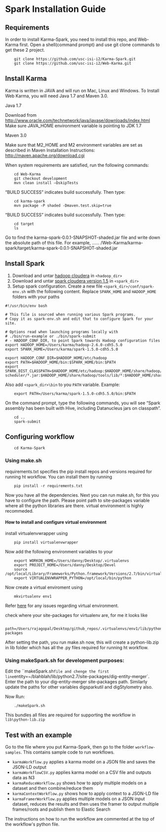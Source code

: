 

# Spark Installation Guide

## Requirements

In order to install Karma-Spark, you need to install this repo, and Web-Karma first.
Open a shell(command prompt) and use git clone commands to get these 2 project.

```
	git clone https://github.com/usc-isi-i2/Karma-Spark.git
	git clone https://github.com/usc-isi-i2/Web-Karma.git
```

## Install Karma

Karma is written in JAVA and will run on Mac, Linux and Windows. To Install Web Karma, you will need Java 1.7 and Maven 3.0.

Java 1.7

Download from http://www.oracle.com/technetwork/java/javase/downloads/index.html
Make sure JAVA_HOME environment variable is pointing to JDK 1.7

Maven 3.0

Make sure that M2_HOME and M2 environment variables are set as described in Maven Installation Instructions: http://maven.apache.org/download.cgi

When system requirements are satisfied, run the following commands:

```
	cd Web-Karma
	git checkout development
	mvn clean install –DskipTests
```


“BUILD SUCCESS” indicates build successfully. Then type:


```
	cd karma-spark
	mvn package -P shaded -Dmaven.test.skip=true
```

“BUILD SUCCESS” indicates build successfully. Then type:

```
	cd target
	ls
```


Go to find the karma-spark-0.0.1-SNAPSHOT-shaded.jar file and write down the absolute path of this file. For example,
…… /Web-Karma/karma-spark/target/karma-spark-0.0.1-SNAPSHOT-shaded.jar


  
## Install Spark

1. Download and untar [hadoop cloudera](http://archive.cloudera.com/cdh5/cdh/5/hadoop-2.6.0-cdh5.5.0.tar.gz) in `<hadoop_dir>`
2. Download and untar [spark cloudera version 1.5](http://archive.cloudera.com/cdh5/cdh/5/spark-1.5.0-cdh5.5.0.tar.gz) in `<spark_dir>`
3. Setup spark configuration. Create a new file `<spark_dir>/conf/spark-env.sh` with the following content. Replace `SPARK_HOME` and `HADOOP_HOME` folders with your paths

  ```
  #!/usr/bin/env bash
  
  # This file is sourced when running various Spark programs.
  # Copy it as spark-env.sh and edit that to configure Spark for your site.
  
  # Options read when launching programs locally with
  # ./bin/run-example or ./bin/spark-submit
  # - HADOOP_CONF_DIR, to point Spark towards Hadoop configuration files
  export HADOOP_HOME=/Users/karma/hadoop-2.6.0-cdh5.5.0
  export SPARK_HOME=/Users/karma/spark-1.5.0-cdh5.5.0
  
  export HADOOP_CONF_DIR=$HADOOP_HOME/etc/hadoop
  export PATH=$HADOOP_HOME/bin:$SPARK_HOME/bin:$PATH
  export SPARK_DIST_CLASSPATH=$HADOOP_HOME/etc/hadoop:$HADOOP_HOME/share/hadoop/common/lib/*:$HADOOP_HOME/share/hadoop/common/*:$HADOOP_HOME/share/hadoop/hdfs:$HADOOP_HOME/share/hadoop/hdfs/lib/*:$HADOOP_HOME/share/hadoop/hdfs/*:$HADOOP_HOME/share/hadoop/yarn/lib/*:$HADOOP_HOME/share/hadoop/yarn/*:$HADOOP_HOME/share/hadoop/mapreduce/lib/*:$HADOOP_HOME/share/hadoop/mapreduce/*:$HADOOP_HOME/contrib/capacity-scheduler/*.jar:$HADOOP_HOME/share/hadoop/tools/lib/*:$HADOOP_HOME/share/hadoop/common/lib/*:$HADOOP_HOME/share/hadoop/tools/lib/*:$SPARK_HOME/lib/*
  ```
  
Also add `<spark_dir>\bin` to you `PATH` variable. Example:

```
	export PATH=/Users/karma/spark-1.5.0-cdh5.5.0/bin:$PATH
```


On the command prompt, type the following commands, you will see “Spark assembly has been built with Hive, including Datanucleus jars on classpath”.

```
	cd ..
	spark-submit
```

## Configuring workflow

```
	cd Karma-Spark
```
### Using make.sh

requirements.txt specifies the pip install repos and versions required for running ht workflow. You can install them by running 
```
    pip install -r requirements.txt
```
Now you have all the dependencies.
Next you can run make.sh, for this you have to configure the path. Please point path to site-packages variable where all the python libraries are there.
virtual environment is highly recommeded.

#### How to install and configure virtual environment
install virtualenvwrapper using
```
	pip install virtualenvwrapper
```
Now add the following environment variables to your 
```
	export WORKON_HOME=/Users/danny/Desktop/.virtualenvs
	export PROJECT_HOME=/Users/danny/Desktop/Devel
	source /opt/local/Library/Frameworks/Python.framework/Versions/2.7/bin/virtualenvwrapper.sh
	export VIRTUALENVWRAPPER_PYTHON=/opt/local/bin/python
```
Now create a virtual enviroment using
```
	mkvirtualenv env1
```

Refer [here](https://virtualenvwrapper.readthedocs.org/en/latest/) for any issues regarding virtual environment.

check where your site-packages for virtualenv are, for me it looks like
```
	path=/Users/rajagopal/Desktop/github_repos/.virtualenvs/env1/lib/python2.7/site-packages
```
After setting the path, you run make.sh now, this will create a python-lib.zip in lib folder which has all the .py files required for running ht workflow.

### Using makeSpark.sh for development purposes:

Edit the ``makeSpark.sh` file and chenge the first line `entity=~/blahblah/lib/python2.7/site-packages/dig-entity-merger`. Enter the path to your dig-entity-merger site-packages path. Similarly update the paths for other variables digsparkutil and digStylometry also.

Now Run:
```
	./makeSpark.sh
```
This bundles all files are required for supporting the workflow in `lib\python-lib.zip`

## Test with an example

Go to the file where you put Karma-Spark, then go to the folder `workflow-samples`. This contains sample code to run workflows.
* `karmaWorkflow.py` applies a karma model on a JSON file and saves the JSON-LD output
* `karmaWorkflowCSV.py` applies karma model on a CSV file and outputs data as N3
* `karmaReduceWorkflow.py` shows how to apply multiple models on a dataset and then combine/reduce them
* `karmaContextWorkflow.py` shows how to apply context to a JSON-LD file
* `karmaFramerWorkflow.py` applies multiple models on a JSON input dataset, reduces the results and then uses the framer to output multiple frames/roots and publish them to Elastic Search

The instructions on how to run the workflow are commented at the top of the workflow's python file.

